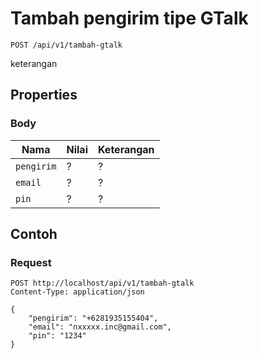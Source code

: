 # Tambah pengirim tipe GTalk
```http
POST /api/v1/tambah-gtalk
```
keterangan
## Properties
### Body
Nama  | Nilai | Keterangan
--- | --- | ---
<code>pengirim</code> | ? | ?
<code>email</code> | ? | ?
<code>pin</code> | ? | ?

## Contoh

### Request
```http
POST http://localhost/api/v1/tambah-gtalk
Content-Type: application/json

{
    "pengirim": "+6281935155404",
    "email": "nxxxxx.inc@gmail.com",
    "pin": "1234"
}
```
